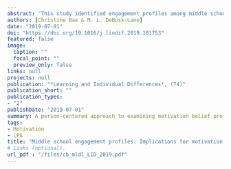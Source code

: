 ```yaml
---
abstract: "This study identified engagement profiles among middle school students (N = 1125) in science, based on a global, behavioral, cognitive, and affective dimensions of engagement. The relationships between engagement profiles and key motivation predictors (science achievement goal orientations and self-efficacy) and student achievement in science were also examined. Latent profile analysis revealed five distinct science engagement profiles, including Moderately Engaged, Moderately Disengaged, Disengaged, Behaviorally Engaged, and Behaviorally Disengaged. Controlling for grade, gender, and minority status, results showed that mastery or- ientation and self-efficacy significantly predicted the likelihood of membership in profiles characterized by higher engagement in science. As expected, the Moderately Engaged and Behaviorally Engaged profiles were associated with higher achievement in science, and the reverse pattern was found for the Moderately Disengaged and Disengaged profiles. Our results support the utility of examining multidimensional engagement profiles, and the implications of these profiles for students' motivation and learning in science are discussed."
authors: [Christine Bae & M. L. DeBusk-Lane]
date: "2019-07-01"
doi: "https://doi.org/10.1016/j.lindif.2019.101753"
featured: false
image:
  caption: ""
  focal_point: ""
  preview_only: false
links: null
projects: null
publication: "*Learning and Individual Differences*, (74)"
publication_short: ""
publication_types:
- "2"
publishDate: "2019-07-01"
summary: A person-centered approach to examining motivation belief profiles among MS students.
tags:
- Motivation
- LPA
title: "Middle school engagement profiles: Implications for motivation and T achievement in science"
# Links (optional).
url_pdf : "/files/cb_mldl_LID_2019.pdf"
---
```




